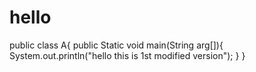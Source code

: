# hello
public class A{
	public Static void main(String arg[]){
	System.out.println("hello this is 1st modified version");
	}
}

